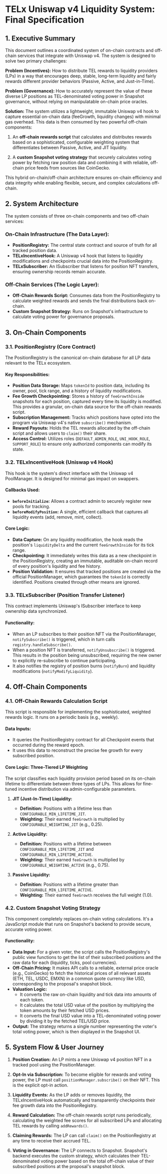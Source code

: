 # TELx Uniswap v4 Liquidity System: Final Specification

## 1. Executive Summary

This document outlines a coordinated system of on-chain contracts and off-chain services that integrate with Uniswap v4. The system is designed to solve two primary challenges:

**Problem (Incentives):** How to distribute TEL rewards to liquidity providers (LPs) in a way that encourages deep, stable, long-term liquidity and fairly rewards different provider behaviors (Passive, Active, and Just-in-Time).

**Problem (Governance):** How to accurately represent the value of these diverse LP positions as TEL-denominated voting power in Snapshot governance, without relying on manipulatable on-chain price oracles.

**Solution:** The system utilizes a lightweight, immutable Uniswap v4 hook to capture essential on-chain data (feeGrowth, liquidity changes) with minimal gas overhead. This data is then consumed by two powerful off-chain components:

1. An **off-chain rewards script** that calculates and distributes rewards based on a sophisticated, configurable weighting system that differentiates between Passive, Active, and JIT liquidity.

2. A **custom Snapshot voting strategy** that securely calculates voting power by fetching raw position data and combining it with reliable, off-chain price feeds from sources like CoinGecko.

This hybrid on-chain/off-chain architecture ensures on-chain efficiency and data integrity while enabling flexible, secure, and complex calculations off-chain.

## 2. System Architecture

The system consists of three on-chain components and two off-chain services:

### On-Chain Infrastructure (The Data Layer):

- **PositionRegistry:** The central state contract and source of truth for all tracked position data.
- **TELxIncentiveHook:** A Uniswap v4 hook that listens to liquidity modifications and checkpoints crucial data into the PositionRegistry.
- **TELxSubscriber:** An ISubscriber that listens for position NFT transfers, ensuring ownership records remain accurate.

### Off-Chain Services (The Logic Layer):

- **Off-Chain Rewards Script:** Consumes data from the PositionRegistry to calculate weighted rewards and sends the final distributions back on-chain.
- **Custom Snapshot Strategy:** Runs on Snapshot's infrastructure to calculate voting power for governance proposals.

## 3. On-Chain Components

### 3.1. PositionRegistry (Core Contract)

The PositionRegistry is the canonical on-chain database for all LP data relevant to the TELx ecosystem.

#### Key Responsibilities:

- **Position Data Storage:** Maps `tokenId` to position data, including its owner, pool, tick range, and a history of liquidity modifications.
- **Fee Growth Checkpointing:** Stores a history of `feeGrowthInside` snapshots for each position, captured every time its liquidity is modified. This provides a granular, on-chain data source for the off-chain rewards script.
- **Subscription Management:** Tracks which positions have opted into the program via Uniswap v4's native `subscribe()` mechanism.
- **Reward Payouts:** Holds the TEL rewards allocated by the off-chain script and allows users to `claim()` their share.
- **Access Control:** Utilizes roles (`DEFAULT_ADMIN_ROLE`, `UNI_HOOK_ROLE`, `SUPPORT_ROLE`) to ensure only authorized components can modify its state.

### 3.2. TELxIncentiveHook (Uniswap v4 Hook)

This hook is the system's direct interface with the Uniswap v4 PoolManager. It is designed for minimal gas impact on swappers.

#### Callbacks Used:

- **`beforeInitialize`:** Allows a contract admin to securely register new pools for tracking.
- **`beforeModifyPosition`:** A single, efficient callback that captures all liquidity events (add, remove, mint, collect).

#### Core Logic:

- **Data Capture:** On any liquidity modification, the hook reads the position's `liquidityDelta` and the current `feeGrowthInside` for its tick range.
- **Checkpointing:** It immediately writes this data as a new checkpoint in the PositionRegistry, creating an immutable, auditable on-chain record of every position's liquidity and fee history.
- **Position Validation:** It ensures that tracked positions are created via the official PositionManager, which guarantees the `tokenId` is correctly identified. Positions created through other means are ignored.

### 3.3. TELxSubscriber (Position Transfer Listener)

This contract implements Uniswap's ISubscriber interface to keep ownership data synchronized.

#### Functionality:

- When an LP subscribes to their position NFT via the PositionManager, `notifySubscribe()` is triggered, which in turn calls `registry.handleSubscribe()`.
- When a position NFT is transferred, `notifyUnsubscribe()` is triggered. This results in the position being unsubscribed, requiring the new owner to explicitly re-subscribe to continue participating.
- It also notifies the registry of position burns (`notifyBurn`) and liquidity modifications (`notifyModifyLiquidity`).

## 4. Off-Chain Components

### 4.1. Off-Chain Rewards Calculation Script

This script is responsible for implementing the sophisticated, weighted rewards logic. It runs on a periodic basis (e.g., weekly).

#### Data Inputs:

- It queries the PositionRegistry contract for all Checkpoint events that occurred during the reward epoch.
- It uses this data to reconstruct the precise fee growth for every subscribed position.

#### Core Logic: Three-Tiered LP Weighting

The script classifies each liquidity provision period based on its on-chain lifetime to differentiate between three types of LPs. This allows for fine-tuned incentive distribution via admin-configurable parameters.

1. **JIT (Just-In-Time) Liquidity:**

   - **Definition:** Positions with a lifetime less than `CONFIGURABLE_MIN_LIFETIME_JIT`.
   - **Weighting:** Their earned `feeGrowth` is multiplied by `CONFIGURABLE_WEIGHTING_JIT` (e.g., 0.25).

2. **Active Liquidity:**

   - **Definition:** Positions with a lifetime between `CONFIGURABLE_MIN_LIFETIME_JIT` and `CONFIGURABLE_MIN_LIFETIME_ACTIVE`.
   - **Weighting:** Their earned `feeGrowth` is multiplied by `CONFIGURABLE_WEIGHTING_ACTIVE` (e.g., 0.75).

3. **Passive Liquidity:**
   - **Definition:** Positions with a lifetime greater than `CONFIGURABLE_MIN_LIFETIME_ACTIVE`.
   - **Weighting:** Their earned `feeGrowth` receives the full weight (1.0).

### 4.2. Custom Snapshot Voting Strategy

This component completely replaces on-chain voting calculations. It's a JavaScript module that runs on Snapshot's backend to provide secure, accurate voting power.

#### Functionality:

- **Data Input:** For a given voter, the script calls the PositionRegistry's public view functions to get the list of their subscribed positions and the raw data for each (liquidity, ticks, pool currencies).
- **Off-Chain Pricing:** It makes API calls to a reliable, external price oracle (e.g., CoinGecko) to fetch the historical prices of all relevant assets (ETH, TEL, USDC, EMXN) in a common quote currency like USD, corresponding to the proposal's snapshot block.
- **Valuation Logic:**
  - It converts the raw on-chain liquidity and tick data into amounts of each token.
  - It calculates the total USD value of the position by multiplying the token amounts by their fetched USD prices.
  - It converts the final USD value into a TEL-denominated voting power by dividing it by the fetched TEL/USD price.
- **Output:** The strategy returns a single number representing the voter's total voting power, which is then displayed in the Snapshot UI.

## 5. System Flow & User Journey

1. **Position Creation:** An LP mints a new Uniswap v4 position NFT in a tracked pool using the PositionManager.

2. **Opt-In via Subscription:** To become eligible for rewards and voting power, the LP must call `positionManager.subscribe()` on their NFT. This is the explicit opt-in action.

3. **Liquidity Events:** As the LP adds or removes liquidity, the TELxIncentiveHook automatically and transparently checkpoints their fee growth data into the PositionRegistry.

4. **Reward Calculation:** The off-chain rewards script runs periodically, calculating the weighted fee scores for all subscribed LPs and allocating TEL rewards by calling `addRewards()`.

5. **Claiming Rewards:** The LP can call `claim()` on the PositionRegistry at any time to receive their accrued TEL.

6. **Voting in Governance:** The LP connects to Snapshot. Snapshot's backend executes the custom strategy, which calculates their TEL-denominated voting power based on the total off-chain value of their subscribed positions at the proposal's snapshot block.

